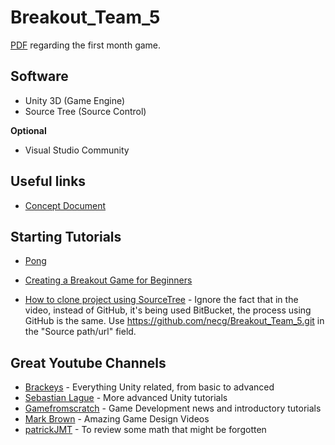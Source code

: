 # Breakout_Team_5

[PDF](https://docs.google.com/document/d/1tw_T5VfZchb-rpvBuUTCFXDEMTT4Byrjq3VQbsR_6xs/edit?usp=sharing) regarding the first month game.

## Software

* Unity 3D (Game Engine)
* Source Tree (Source Control)

**Optional**
* Visual Studio Community

## Useful links
* [Concept Document](https://docs.google.com/document/d/1AruBDIaRn8aJL0evEaZ5ik0nuvq1O-76xzyvsQXNKfY/edit?usp=sharing)

## Starting Tutorials

* [Pong](https://noobtuts.com/unity/2d-pong-game)
* [Creating a Breakout Game for Beginners](https://unity3d.com/pt/learn/tutorials/modules/beginner/live-training-archive/creating-a-breakout-game)

* [How to clone project using SourceTree](https://youtu.be/yCw44AtcEKw?t=199) - Ignore the fact that in the video, instead of GitHub, it's being used BitBucket, the process using GitHub is the same. Use https://github.com/necg/Breakout_Team_5.git in the "Source path/url" field.

## Great Youtube Channels
* [Brackeys](https://www.youtube.com/channel/UCYbK_tjZ2OrIZFBvU6CCMiA) - Everything Unity related, from basic to advanced
* [Sebastian Lague](https://www.youtube.com/channel/UCmtyQOKKmrMVaKuRXz02jbQ) - More advanced Unity tutorials
* [Gamefromscratch](https://www.youtube.com/channel/UCr-5TdGkKszdbboXXsFZJTQ) - Game Development news and introductory tutorials
* [Mark Brown](https://www.youtube.com/channel/UCqJ-Xo29CKyLTjn6z2XwYAw) - Amazing Game Design Videos
* [patrickJMT](https://www.youtube.com/channel/UCFe6jenM1Bc54qtBsIJGRZQ) - To review some math that might be forgotten
